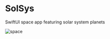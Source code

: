 # SolSys

SwiftUI space app featuring solar system planets


![space](https://user-images.githubusercontent.com/65015373/196877450-1c77808e-033e-4f39-8c1f-828859a5f249.jpg)
